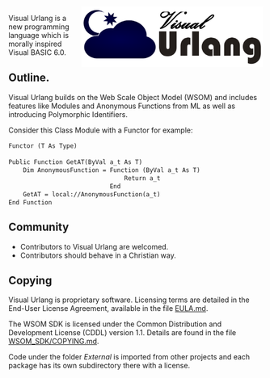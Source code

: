 <img src="doc/urlang.png" height="120" align="right">

Visual Urlang is a new programming language which is morally inspired Visual
BASIC 6.0. 

## Outline.

Visual Urlang builds on the Web Scale Object Model (WSOM) and includes features
like Modules and Anonymous Functions from ML as well as introducing
Polymorphic Identifiers.

Consider this Class Module with a Functor for example:

```vb6
Functor (T As Type)

Public Function GetAT(ByVal a_t As T)
    Dim AnonymousFunction = Function (ByVal a_t As T)
                                Return a_t
                            End
    GetAT = local://AnonymousFunction(a_t)
End Function
```

## Community
 - Contributors to Visual Urlang are welcomed.
 - Contributors should behave in a Christian way.

## Copying
Visual Urlang is proprietary software. Licensing terms are detailed in the
End-User License Agreement, available in the file [EULA.md](EULA.md).

The WSOM SDK is licensed under the Common Distribution and Development License
(CDDL) version 1.1. Details are found in the file [WSOM_SDK/COPYING.md](WSOM_SDK/COPYING.MD).

Code under the folder *External* is imported from other projects and each package
has its own subdirectory there with a license.